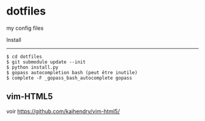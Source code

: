 dotfiles
========

my config files 

Install
*******

```
$ cd dotfiles
$ git submodule update --init
$ python install.py
$ gopass autocompletion bash (peut être inutile)
$ complete -F _gopass_bash_autocomplete gopass

```

vim-HTML5
----------

voir https://github.com/kaihendry/vim-html5/
